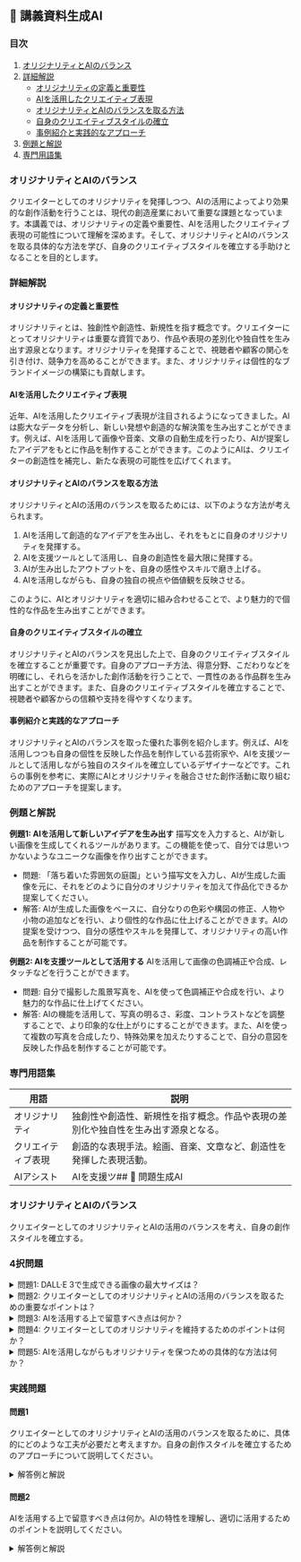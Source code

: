## 📝 講義資料生成AI

### 目次
1. [オリジナリティとAIのバランス](#introduction)
2. [詳細解説](#detailed-explanation)
   - [オリジナリティの定義と重要性](#topic1)
   - [AIを活用したクリエイティブ表現](#topic2)
   - [オリジナリティとAIのバランスを取る方法](#topic3)
   - [自身のクリエイティブスタイルの確立](#topic4)
   - [事例紹介と実践的なアプローチ](#topic5)
3. [例題と解説](#examples-and-explanations)
4. [専門用語集](#glossary)

<a id="introduction"></a>
### オリジナリティとAIのバランス

クリエイターとしてのオリジナリティを発揮しつつ、AIの活用によってより効果的な創作活動を行うことは、現代の創造産業において重要な課題となっています。本講義では、オリジナリティの定義や重要性、AIを活用したクリエイティブ表現の可能性について理解を深めます。そして、オリジナリティとAIのバランスを取る具体的な方法を学び、自身のクリエイティブスタイルを確立する手助けとなることを目的とします。

<a id="detailed-explanation"></a>
### 詳細解説

<a id="topic1"></a>
#### オリジナリティの定義と重要性
オリジナリティとは、独創性や創造性、新規性を指す概念です。クリエイターにとってオリジナリティは重要な資質であり、作品や表現の差別化や独自性を生み出す源泉となります。オリジナリティを発揮することで、視聴者や顧客の関心を引き付け、競争力を高めることができます。また、オリジナリティは個性的なブランドイメージの構築にも貢献します。

<a id="topic2"></a>
#### AIを活用したクリエイティブ表現
近年、AIを活用したクリエイティブ表現が注目されるようになってきました。AIは膨大なデータを分析し、新しい発想や創造的な解決策を生み出すことができます。例えば、AIを活用して画像や音楽、文章の自動生成を行ったり、AIが提案したアイデアをもとに作品を制作することができます。このようにAIは、クリエイターの創造性を補完し、新たな表現の可能性を広げてくれます。

<a id="topic3"></a>
#### オリジナリティとAIのバランスを取る方法
オリジナリティとAIの活用のバランスを取るためには、以下のような方法が考えられます。

1. AIを活用して創造的なアイデアを生み出し、それをもとに自身のオリジナリティを発揮する。
2. AIを支援ツールとして活用し、自身の創造性を最大限に発揮する。
3. AIが生み出したアウトプットを、自身の感性やスキルで磨き上げる。
4. AIを活用しながらも、自身の独自の視点や価値観を反映させる。

このように、AIとオリジナリティを適切に組み合わせることで、より魅力的で個性的な作品を生み出すことができます。

<a id="topic4"></a>
#### 自身のクリエイティブスタイルの確立
オリジナリティとAIのバランスを見出した上で、自身のクリエイティブスタイルを確立することが重要です。自身のアプローチ方法、得意分野、こだわりなどを明確にし、それらを活かした創作活動を行うことで、一貫性のある作品群を生み出すことができます。また、自身のクリエイティブスタイルを確立することで、視聴者や顧客からの信頼や支持を得やすくなります。

<a id="topic5"></a>
#### 事例紹介と実践的なアプローチ
オリジナリティとAIのバランスを取った優れた事例を紹介します。例えば、AIを活用しつつも自身の個性を反映した作品を制作している芸術家や、AIを支援ツールとして活用しながら独自のスタイルを確立しているデザイナーなどです。これらの事例を参考に、実際にAIとオリジナリティを融合させた創作活動に取り組むためのアプローチを提案します。

<a id="examples-and-explanations"></a>
### 例題と解説

**例題1: AIを活用して新しいアイデアを生み出す**
描写文を入力すると、AIが新しい画像を生成してくれるツールがあります。この機能を使って、自分では思いつかないようなユニークな画像を作り出すことができます。
- 問題: 「落ち着いた雰囲気の庭園」という描写文を入力し、AIが生成した画像を元に、それをどのように自分のオリジナリティを加えて作品化できるか提案してください。
- 解答: AIが生成した画像をベースに、自分なりの色彩や構図の修正、人物や小物の追加などを行い、より個性的な作品に仕上げることができます。AIの提案を受けつつ、自分の感性やスキルを発揮して、オリジナリティの高い作品を制作することが可能です。

**例題2: AIを支援ツールとして活用する**
AIを活用して画像の色調補正や合成、レタッチなどを行うことができます。
- 問題: 自分で撮影した風景写真を、AIを使って色調補正や合成を行い、より魅力的な作品に仕上げてください。
- 解答: AIの機能を活用して、写真の明るさ、彩度、コントラストなどを調整することで、より印象的な仕上がりにすることができます。また、AIを使って複数の写真を合成したり、特殊効果を加えたりすることで、自分の意図を反映した作品を制作することが可能です。

<a id="glossary"></a>
### 専門用語集

| 用語 | 説明 |
| --- | --- |
| オリジナリティ | 独創性や創造性、新規性を指す概念。作品や表現の差別化や独自性を生み出す源泉となる。 |
| クリエイティブ表現 | 創造的な表現手法。絵画、音楽、文章など、創造性を発揮した表現活動。 |
| AIアシスト | AIを支援ツ## 📝 問題生成AI

<a id="introduction"></a>
### オリジナリティとAIのバランス

クリエイターとしてのオリジナリティとAIの活用のバランスを考え、自身の創作スタイルを確立する。

### 4択問題

<details>
<summary>問題1: DALL·E 3で生成できる画像の最大サイズは？</summary>

- a. 512x512
- b. 1024x1024 
- c. 1792x1792
- d. 2048x2048

<details>
<summary>回答と解説</summary>

回答: b. 1024x1024

DALL·E 3では、1024x1024, 1024x1792, 1792x1024の3つのサイズから選択できます。最大サイズは1792x1024です。
</details>
</details>

<details>
<summary>問題2: クリエイターとしてのオリジナリティとAIの活用のバランスを取るための重要なポイントは？</summary>

- a. AIに完全に任せる
- b. オリジナリティを完全に捨てる
- c. AIの活用とオリジナリティのバランスを取る
- d. どちらも重要ではない

<details>
<summary>回答と解説</summary>

回答: c. AIの活用とオリジナリティのバランスを取る

"クリエイターとしてのオリジナリティとAIの活用のバランスを考え、自身の創作スタイルを確立する"という講義の概要から、AIの活用とオリジナリティのバランスが重要であると言えます。
</details>
</details>

<details>
<summary>問題3: AIを活用する上で留意すべき点は何か？</summary>

- a. AIに完全に任せる
- b. オリジナリティを完全に捨てる
- c. AIの機能や特性を理解し、適切に活用する
- d. どちらも重要ではない

<details>
<summary>回答と解説</summary>

回答: c. AIの機能や特性を理解し、適切に活用する

"クリエイターとしてのオリジナリティとAIの活用のバランスを考え"という講義の概要から、AIの機能や特性を理解し、適切に活用することが重要であると言えます。
</details>
</details>

<details>
<summary>問題4: クリエイターとしてのオリジナリティを維持するためのポイントは何か？</summary>

- a. AIに完全に任せる
- b. オリジナリティを完全に捨てる
- c. AIの活用とオリジナリティのバランスを取る
- d. 自身の創作スタイルを確立する

<details>
<summary>回答と解説</summary>

回答: d. 自身の創作スタイルを確立する

"クリエイターとしてのオリジナリティとAIの活用のバランスを考え、自身の創作スタイルを確立する"という講義の概要から、自身の創作スタイルを確立することがクリエイターとしてのオリジナリティを維持するためのポイントであると言えます。
</details>
</details>

<details>
<summary>問題5: AIを活用しながらもオリジナリティを保つための具体的な方法は何か？</summary>

- a. AIに完全に任せる
- b. オリジナリティを完全に捨てる
- c. AIの活用とオリジナリティのバランスを取る
- d. 自身の創作スタイルを確立する

<details>
<summary>回答と解説</summary>

回答: c. AIの活用とオリジナリティのバランスを取る

"クリエイターとしてのオリジナリティとAIの活用のバランスを考え"という講義の概要から、AIの活用とオリジナリティのバランスを取ることが、オリジナリティを保ちながらAIを活用する具体的な方法であると言えます。
</details>
</details>

### 実践問題

<a id="practice1"></a>
#### 問題1
クリエイターとしてのオリジナリティとAIの活用のバランスを取るために、具体的にどのような工夫が必要だと考えますか。自身の創作スタイルを確立するためのアプローチについて説明してください。

<details>
<summary>解答例と解説</summary>

解答例:
クリエイターとしてのオリジナリティとAIの活用のバランスを取るためには、以下のような工夫が必要だと考えます。

1. AIの機能と特性を十分に理解し、自身の創作プロセスに適切に活用する。
2. AIを活用する際も、自身のアイデアや感性を反映させ、オリジナリティを維持する。
3. 自身の創作スタイルを確立するために、AIの活用と自身の創造性のバランスを常に意識し、試行錯誤を重ねる。
4. 他のクリエイターの事例を参考にしながら、自身の創作スタイルを見つけ出す。

このように、AIの活用とオリジナリティのバランスを取りながら、自身の創作スタイルを確立していくことが重要です。

解説:
講義の概要から、クリエイターとしてのオリジナリティとAIの活用のバランスを取り、自身の創作スタイルを確立することが重要であることがわかります。具体的な工夫としては、AIの機能や特性の理解、自身のアイデアや感性の反映、他のクリエイターの事例の参考などが考えられます。
</details>

<a id="practice2"></a>
#### 問題2
AIを活用する上で留意すべき点は何か。AIの特性を理解し、適切に活用するためのポイントを説明してください。

<details>
<summary>解答例と解説</summary>

解答例:
AIを活用する上で留意すべき点は以下のようなことが考えられます。

1. AIの得意分野と限界を理解する
   - AIは特定の分野で高い能力を発揮するが、創造性や状況判断などの分野では人間に劣る
2. AIの出力結果を批判的に検討する
   - AIの出力結果は必ずしも正解ではなく、人間の判断が必要
3. AIの偏りや倫理的な問題点に注意する
   - AIは訓練データの偏りから、人間の価値観や倫理観を反映してしまう可能性がある
4. AIと人間の役割分担を明確にする